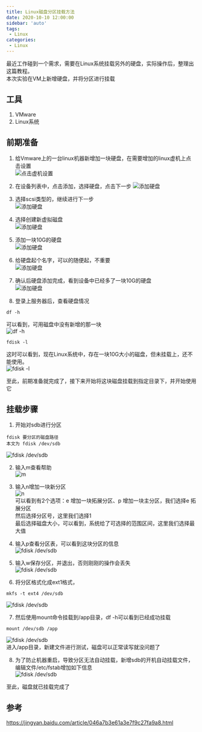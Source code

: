 ```yaml
---
title: Linux磁盘分区挂载方法
date: 2020-10-10 12:00:00
sidebar: 'auto'
tags:
 - Linux
categories:
 - Linux
---
```


最近工作碰到一个需求，需要在Linux系统挂载另外的硬盘，实际操作后，整理出这篇教程。  
本次实验在VM上新增硬盘，并将分区进行挂载  
## 工具
1. VMware
2. Linux系统  

## 前期准备
1. 给Vmware上的一台linux机器新增加一块硬盘，在需要增加的linux虚机上点击设置  
![点击虚机设置](/img/blogs/2020/10/linux-mount1.png)  

2. 在设备列表中，点击添加，选择硬盘，点击下一步
![添加硬盘](/img/blogs/2020/10/linux-mount2.png)  

3. 选择scsi类型的，继续进行下一步  
![添加硬盘](/img/blogs/2020/10/linux-mount3.png)  

4. 选择创建新虚拟磁盘  
![添加硬盘](/img/blogs/2020/10/linux-mount4.png) 

5. 添加一块10G的硬盘  
![添加硬盘](/img/blogs/2020/10/linux-mount5.png)  

6. 给硬盘起个名字，可以的随便起，不重要  
![添加硬盘](/img/blogs/2020/10/linux-mount6.png)  

7. 确认后硬盘添加完成，看到设备中已经多了一块10G的硬盘  
![添加硬盘](/img/blogs/2020/10/linux-mount7.png)  

8. 登录上服务器后，查看硬盘情况
``` shell
df -h
```
可以看到，可用磁盘中没有新增的那一块  
![df -h](/img/blogs/2020/10/linux-mount8.png)  

``` shell
fdisk -l
```
这时可以看到，现在Linux系统中，存在一块10G大小的磁盘，但未挂载上，还不能使用。  
![fdisk -l](/img/blogs/2020/10/linux-mount9.png)  

至此，前期准备就完成了，接下来开始将这块磁盘挂载到指定目录下，并开始使用它

## 挂载步骤
1. 开始对sdb进行分区
``` shell
fdisk 要分区的磁盘路径
本文为 fdisk /dev/sdb
```
![fdisk /dev/sdb](/img/blogs/2020/10/linux-mount10.png)  

2. 输入m查看帮助  
![m](/img/blogs/2020/10/linux-mount11.png)  

3. 输入n增加一块新分区  
![n](/img/blogs/2020/10/linux-mount12.png)  
可以看到有2个选项：e 增加一块拓展分区、p 增加一块主分区，我们选择e 拓展分区  
然后选择分区号，这里我们选择1  
最后选择磁盘大小，可以看到，系统给了可选择的范围区间，这里我们选择最大值

1. 输入p查看分区表，可以看到这块分区的信息  
![fdisk /dev/sdb](/img/blogs/2020/10/linux-mount13.png)  

5. 输入w保存分区，并退出，否则刚刚的操作会丢失  
![fdisk /dev/sdb](/img/blogs/2020/10/linux-mount14.png)  
 
6. 将分区格式化成ext1格式，
``` shell
mkfs -t ext4 /dev/sdb
```
![fdisk /dev/sdb](/img/blogs/2020/10/linux-mount15.png)  

7. 然后使用mount命令挂载到/app目录，df -h可以看到已经成功挂载  
``` shell
mount /dev/sdb /app
```
![fdisk /dev/sdb](/img/blogs/2020/10/linux-mount16.png)  
进入/app目录，新建文件进行测试，磁盘可以正常读写就没问题了

8. 为了防止机器重启，导致分区无法自动挂载，新增sdb的开机自动挂载文件，编辑文件/etc/fstab增加如下信息  
![fdisk /dev/sdb](/img/blogs/2020/10/linux-mount17.png)  

至此，磁盘就已挂载完成了

## 参考
<https://jingyan.baidu.com/article/046a7b3e61a3e7f9c27fa9a8.html>